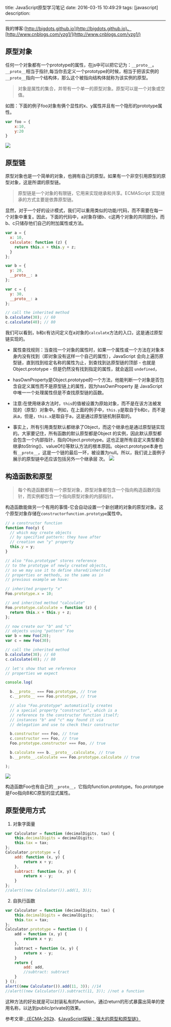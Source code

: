 title: JavaScript原型学习笔记
date: 2016-03-15 10:49:29
tags: [javascript]
description:

---

我的博客:[http://bigdots.github.io](http://bigdots.github.io)、[http://www.cnblogs.com/yzg1/](http://www.cnblogs.com/yzg1/)

## 原型对象

任何一个对象都有一个prototype的属性，在js中可以把它记为：`__proto__`。 `__proto__`相当于指针,每当你去定义一个prototype的时候，相当于把该实例的`__proto__`指向一个结构体，那么这个被指向结构体就称为该实例的原型。


> 对象是属性的集合，并带有一个单一的原型对象。原型可以是一个对象或空值。

<!-- more -->
如图：下面的例子foo对象有俩个显性的x、y属性并且有一个隐形的prototype属性。
```javascript
var foo = {
    x:10,
    y:20
}
```
![](/images/201601/basic-object.png)


## 原型链

原型对象也是一个简单的对象，也拥有自己的原型。如果有一个非空引用原型的原型对象，这是所谓的原型链。

> 原型链是一个对象的有限链，它用来实现继承和共享。ECMAScript 实现继承的方式主要是依靠原型链。

显然，对于一个好的设计模式，我们可以重用类似的功能/代码，而不需要在每一个对象中重复。因此，下面的代码中，a对象存储b、c这两个对象的共同部分。而b、c只储存他们自己的附加属性或方法。


```javascript
var a = {
  x: 10,
  calculate: function (z) {
    return this.x + this.y + z;
  }
};

var b = {
  y: 20,
  __proto__: a
};

var c = {
  y: 30,
  __proto__: a
};

// call the inherited method
b.calculate(30); // 60
c.calculate(40); // 80
```

我们可以看到，b和c有访问定义在a对象的`calculate`方法的入口，这是通过原型链实现的。


+ 属性查找规则：当查找一个对象的属性时，如果一个属性或一个方法在对象本身内没有找到（即对象没有这样一个自己的属性），JavaScript 会向上遍历原型链，直到找到给定名称的属性为止，到查找到达原型链的顶部 - 也就是 Object.prototype - 但是仍然没有找到指定的属性，就会返回 `undefined`，

+ hasOwnProperty是Object.prototype的一个方法，他能判断一个对象是否包含自定义属性而不是原型链上的属性，因为hasOwnProperty 是 JavaScript 中唯一一个处理属性但是不查找原型链的函数。

+ 注意:在使用继承方法时，`this`的值被设置为原始对象，而不是在该方法被发现的（原型）对象中。例如，在上面的例子中，`this.y`是取自于b和c，而不是从a，但是，`this.x`是取自于a，这是通过原型链机制获取的。

+ 事实上，所有引用类型默认都继承了Object，而这个继承也是通过原型链实现的。大家要记住，所有函数的默认原型都是Object 的实例，因此默认原型都会包含一个内部指针，指向Object.prototype。这也正是所有自定义类型都会继承toString()、valueOf()等默认方法的根本原因。object.prototype本身也有`__proto__`，这是一个链的最后一环，被设置为null。所以，我们说上面例子展示的原型链中还应该包括另外一个继承层
次。
![](/images/201601/prototype-chain.png)


## 构造函数和原型

> 每个构造函数都有一个原型对象，原型对象都包含一个指向构造函数的指针，而实例都包含一个指向原型对象的内部指针。


构造函数能做另一个有用的事情-它会自动设置一个新创建的对象的原型对象。这个原型对象存储在`constructorfunction.prototype`属性中。

```javascript
// a constructor function
function Foo(y) {
  // which may create objects
  // by specified pattern: they have after
  // creation own "y" property
  this.y = y;
}

// also "Foo.prototype" stores reference
// to the prototype of newly created objects,
// so we may use it to define shared/inherited
// properties or methods, so the same as in
// previous example we have:

// inherited property "x"
Foo.prototype.x = 10;

// and inherited method "calculate"
Foo.prototype.calculate = function (z) {
  return this.x + this.y + z;
};

// now create our "b" and "c"
// objects using "pattern" Foo
var b = new Foo(20);
var c = new Foo(30);

// call the inherited method
b.calculate(30); // 60
c.calculate(40); // 80

// let's show that we reference
// properties we expect

console.log(

  b.__proto__ === Foo.prototype, // true
  c.__proto__ === Foo.prototype, // true

  // also "Foo.prototype" automatically creates
  // a special property "constructor", which is a
  // reference to the constructor function itself;
  // instances "b" and "c" may found it via
  // delegation and use to check their constructor

  b.constructor === Foo, // true
  c.constructor === Foo, // true
  Foo.prototype.constructor === Foo, // true

  b.calculate === b.__proto__.calculate, // true
  b.__proto__.calculate === Foo.prototype.calculate // true

);
```

![](/images/201601/constructor-proto-chain.png)

构造函数Foo也有自己的`__proto__`，它指向function.prototype。foo.prototype是Foo指向B和C原型的显式属性。

## 原型使用方式

1. 对象字面量
```javascript
var Calculator = function (decimalDigits, tax) {
    this.decimalDigits = decimalDigits;
    this.tax = tax;
};
Calculator.prototype = {
    add: function (x, y) {
        return x + y;
    },
    subtract: function (x, y) {
        return x - y;
    }
};
//alert((new Calculator()).add(1, 3));
```

2. 自执行函数
```javascript
var Calculator = function (decimalDigits, tax) {
    this.decimalDigits = decimalDigits;
    this.tax = tax;
};
Calculator.prototype = function () {
    add = function (x, y) {
        return x + y;
    },
    subtract = function (x, y) {
        return x - y;
    }
    return {
        add: add,
        //subtract: subtract
    }
} ();
alert((new Calculator()).add(11, 3)); //14
//alert((new Calculator()).subtract(11, 3)); //not a function
```

这种方法的好处就是可以封装私有的function，通过return的形式暴露出简单的使用名称，以达到public/private的效果。


参考文章:[《ECMA-262》](http://dmitrysoshnikov.com/ecmascript/javascript-the-core/)、[《JavaScript探秘：强大的原型和原型链》](http://www.nowamagic.net/librarys/veda/detail/1648)